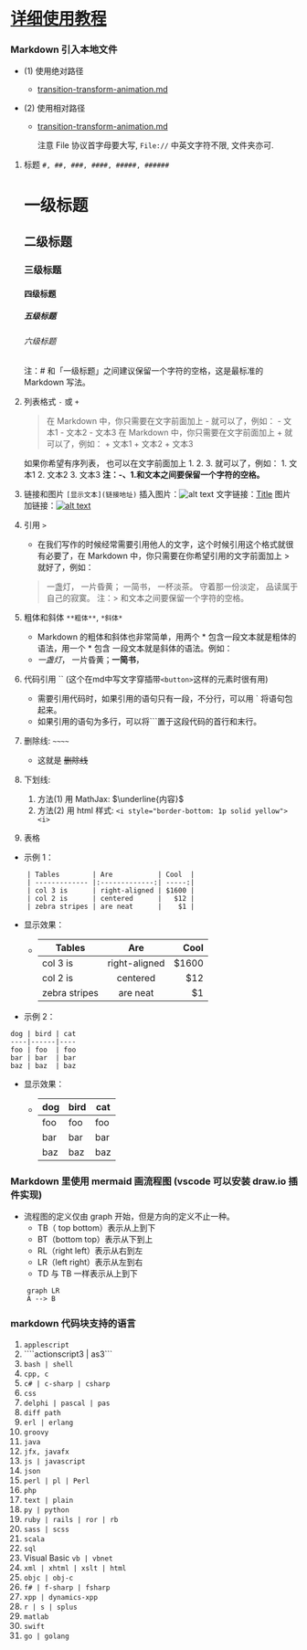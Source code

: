 
# [详细使用教程](http://itmyhome.com/markdown/article/extension/strikethrougn.html)


### Markdown 引入本地文件
- (1) 使用绝对路径
    
    + [transition-transform-animation.md](/Users/WANG/Github-clone/CSS-grocery/CSS3-过渡-转换-动画/transition-transform-animation.md)
- (2) 使用相对路径
    + [transition-transform-animation.md](File:///Users/WANG/Github-clone/CSS-grocery/CSS3-过渡-转换-动画/transition-transform-animation.md)

      注意 File 协议首字母要大写, `File://` 中英文字符不限, 文件夹亦可.


1. 标题 `#, ##, ###, ####, #####, ######`
    # 一级标题
    ## 二级标题
    ### 三级标题
    #### 四级标题
    ##### 五级标题
    ###### 六级标题
    注：# 和「一级标题」之间建议保留一个字符的空格，这是最标准的 Markdown 写法。

1. 列表格式 `-` 或 `+`
    > 在 Markdown 中，你只需要在文字前面加上 - 就可以了，例如：
        - 文本1
        - 文本2
        - 文本3
    > 在 Markdown 中，你只需要在文字前面加上 + 就可以了，例如：
        + 文本1
        + 文本2
        + 文本3
    
   如果你希望有序列表，
   也可以在文字前面加上 1. 2. 3. 就可以了，例如：
        1. 文本1
        2. 文本2
        3. 文本3
    **注：-、1.和文本之间要保留一个字符的空格。**

1. 链接和图片 `[显示文本](链接地址)`
    插入图片：![alt text](http://path/to/img.jpg "title")
    文字链接：[Title](你的链接地址)
    图片加链接：[![alt text](http://path/to/img.jpg "title")](你的链接地址)  

1. 引用 `>`
    + 在我们写作的时候经常需要引用他人的文字，这个时候引用这个格式就很有必要了，在 Markdown 
      中，你只需要在你希望引用的文字前面加上 > 就好了，例如：
    > 一盏灯， 一片昏黄； 一简书， 一杯淡茶。 守着那一份淡定， 品读属于自己的寂寞。
    注：> 和文本之间要保留一个字符的空格。


1. 粗体和斜体 `**粗体**`, `*斜体*`
    + Markdown 的粗体和斜体也非常简单，用两个 * 包含一段文本就是粗体的语法，用一个 * 包含
      一段文本就是斜体的语法。例如：
    + *一盏灯*， 一片昏黄；**一简书**，

1. 代码引用 `` (这个在md中写文字穿插带`<button>`这样的元素时很有用)
    + 需要引用代码时，如果引用的语句只有一段，不分行，可以用 ` 将语句包起来。
    + 如果引用的语句为多行，可以将```置于这段代码的首行和末行。

1. 删除线: `~~~~`
    + 这就是 ~~删除线~~

1. 下划线: 
    1. 方法(1) 用 MathJax: $\underline{内容}$
    2. 方法(2) 用 html 样式: 
       `<i style="border-bottom: 1p solid yellow"><i>`


1. 表格
- 示例 1：
```
    | Tables        | Are           | Cool  |
    | ------------- |:-------------:| -----:|
    | col 3 is      | right-aligned | $1600 |
    | col 2 is      | centered      |   $12 |
    | zebra stripes | are neat      |    $1 |
```
- 显示效果：
    +   | Tables        | Are           | Cool  |
        | ------------- |:-------------:| -----:|
        | col 3 is      | right-aligned | $1600 |
        | col 2 is      | centered      |   $12 |
        | zebra stripes | are neat      |    $1 |

- 示例 2：
```
dog | bird | cat
----|------|----
foo | foo  | foo
bar | bar  | bar
baz | baz  | baz
```
- 显示效果：
    +   dog | bird | cat
        ----|------|----
        foo | foo | foo
        bar | bar | bar
        baz | baz | baz


### Markdown 里使用 mermaid 画流程图 (vscode 可以安装 draw.io 插件实现)
- 流程图的定义仅由 graph 开始，但是方向的定义不止一种。
    + TB（ top bottom）表示从上到下
    + BT（bottom top）表示从下到上
    + RL（right left）表示从右到左
    + LR（left right）表示从左到右
    + TD 与 TB 一样表示从上到下
```mermaid
    graph LR
    A --> B
```

### markdown 代码块支持的语言
1. ```applescript```
1. ````actionscript3 | as3```
1. ```bash | shell```
1. ```cpp, c```
1. ```c# | c-sharp | csharp```
1. ```css```
1. ```delphi | pascal | pas```
1. ```diff path```
1. ```erl | erlang```
1. ```groovy```
1. ```java```
1. ```jfx, javafx```
1. ```js | javascript```
1. ```json```
1. ```perl | pl | Perl```
1. ```php```
1. ```text | plain```
1. ```py | python```
1. ```ruby | rails | ror | rb```
1. ```sass | scss```
1. ```scala```
1. ```sql```
1. Visual Basic ```vb | vbnet```
1. ```xml | xhtml | xslt | html```
1. ```objc | obj-c```
1. ```f# | f-sharp | fsharp```
1. ```xpp | dynamics-xpp```
1. ```r | s | splus```
1. ```matlab```
1. ```swift```
1. ```go | golang```